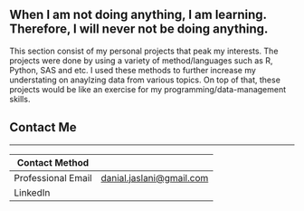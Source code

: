 ## When I am not doing anything, I am learning. Therefore, I will never not be doing anything. 


This section consist of my personal projects that peak my interests. The projects were done by using a variety of method/languages such as R, Python, SAS and etc. I used these methods to further increase my understating on anaylzing data from various topics. On top of that, these projects would be like an exercise for my programming/data-management skills.

## Contact Me
-----
Contact Method |  | 
--- |--- |
Professional Email | danial.jaslani@gmail.com |
LinkedIn | |
